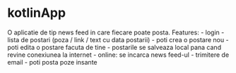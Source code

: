 # kotlinApp


O aplicatie de tip news feed in care fiecare poate posta.
Features:
    - login
    - lista de postari (poza / link / text cu data postarii)
    - poti crea o postare nou
    - poti edita o postare facuta de tine
    - postarile se salveaza local pana cand revine conexiunea la internet
    - online: se incarca news feed-ul
    - trimitere de email
    - poti posta poze insante